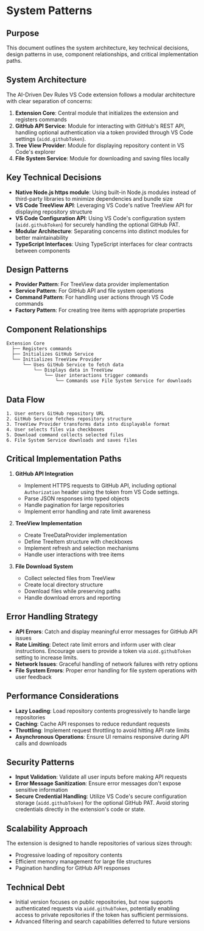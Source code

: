 # System Patterns

## Purpose

This document outlines the system architecture, key technical decisions, design patterns in use, component relationships, and critical implementation paths.

## System Architecture

The AI-Driven Dev Rules VS Code extension follows a modular architecture with clear separation of concerns:

1. **Extension Core**: Central module that initializes the extension and registers commands
2. **GitHub API Service**: Module for interacting with GitHub's REST API, handling optional authentication via a token provided through VS Code settings (`aidd.githubToken`).
3. **Tree View Provider**: Module for displaying repository content in VS Code's explorer
4. **File System Service**: Module for downloading and saving files locally

## Key Technical Decisions

- **Native Node.js https module**: Using built-in Node.js modules instead of third-party libraries to minimize dependencies and bundle size
- **VS Code TreeView API**: Leveraging VS Code's native TreeView API for displaying repository structure
- **VS Code Configuration API**: Using VS Code's configuration system (`aidd.githubToken`) for securely handling the optional GitHub PAT.
- **Modular Architecture**: Separating concerns into distinct modules for better maintainability
- **TypeScript Interfaces**: Using TypeScript interfaces for clear contracts between components

## Design Patterns

- **Provider Pattern**: For TreeView data provider implementation
- **Service Pattern**: For GitHub API and file system operations
- **Command Pattern**: For handling user actions through VS Code commands
- **Factory Pattern**: For creating tree items with appropriate properties

## Component Relationships

```
Extension Core
  ├── Registers commands
  ├── Initializes GitHub Service
  └── Initializes TreeView Provider
      └── Uses GitHub Service to fetch data
          └── Displays data in TreeView
              └── User interactions trigger commands
                  └── Commands use File System Service for downloads
```

## Data Flow

```
1. User enters GitHub repository URL
2. GitHub Service fetches repository structure
3. TreeView Provider transforms data into displayable format
4. User selects files via checkboxes
5. Download command collects selected files
6. File System Service downloads and saves files
```

## Critical Implementation Paths

1. **GitHub API Integration**
   - Implement HTTPS requests to GitHub API, including optional `Authorization` header using the token from VS Code settings.
   - Parse JSON responses into typed objects
   - Handle pagination for large repositories
   - Implement error handling and rate limit awareness

2. **TreeView Implementation**
   - Create TreeDataProvider implementation
   - Define TreeItem structure with checkboxes
   - Implement refresh and selection mechanisms
   - Handle user interactions with tree items

3. **File Download System**
   - Collect selected files from TreeView
   - Create local directory structure
   - Download files while preserving paths
   - Handle download errors and reporting

## Error Handling Strategy

- **API Errors**: Catch and display meaningful error messages for GitHub API issues
- **Rate Limiting**: Detect rate limit errors and inform user with clear instructions. Encourage users to provide a token via `aidd.githubToken` setting to increase limits.
- **Network Issues**: Graceful handling of network failures with retry options
- **File System Errors**: Proper error handling for file system operations with user feedback

## Performance Considerations

- **Lazy Loading**: Load repository contents progressively to handle large repositories
- **Caching**: Cache API responses to reduce redundant requests
- **Throttling**: Implement request throttling to avoid hitting API rate limits
- **Asynchronous Operations**: Ensure UI remains responsive during API calls and downloads

## Security Patterns

- **Input Validation**: Validate all user inputs before making API requests
- **Error Message Sanitization**: Ensure error messages don't expose sensitive information
- **Secure Credential Handling**: Utilize VS Code's secure configuration storage (`aidd.githubToken`) for the optional GitHub PAT. Avoid storing credentials directly in the extension's code or state.

## Scalability Approach

The extension is designed to handle repositories of various sizes through:

- Progressive loading of repository contents
- Efficient memory management for large file structures
- Pagination handling for GitHub API responses

## Technical Debt

- Initial version focuses on public repositories, but now supports authenticated requests via `aidd.githubToken`, potentially enabling access to private repositories if the token has sufficient permissions.
- Advanced filtering and search capabilities deferred to future versions
